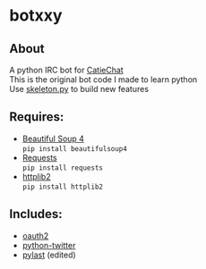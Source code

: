 # botxxy

## About

A python IRC bot for [CatieChat](http://www.catiechat.net/)  
This is the original bot code I made to learn python  
Use [skeleton.py](https://github.com/b0nk/botxxy/blob/master/src/skeleton.py) to build new features  
  
## Requires:

* [Beautiful Soup 4](http://www.crummy.com/software/BeautifulSoup/)  
`pip install beautifulsoup4`
* [Requests](http://requests.readthedocs.org/en/latest/)  
`pip install requests`
* [httplib2](https://github.com/jcgregorio/httplib2)  
`pip install httplib2`

## Includes:

* [oauth2](https://github.com/simplegeo/python-oauth2)
* [python-twitter](https://code.google.com/p/python-twitter/)
* [pylast](http://code.google.com/p/pylast/) (edited)
